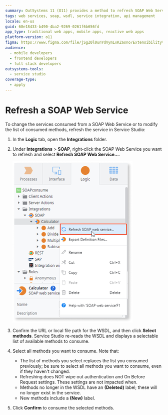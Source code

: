 ```yaml
---
summary: OutSystems 11 (O11) provides a method to refresh SOAP Web Services in Service Studio by updating the consumed methods and services.
tags: web services, soap, wsdl, service integration, api management
locale: en-us
guid: 68e18433-b490-4ba2-9269-0261f6b656fd
app_type: traditional web apps, mobile apps, reactive web apps
platform-version: o11
figma: https://www.figma.com/file/jSgZ0l0unYdVymLxKZasno/Extensibility%20and%20Integration?node-id=418:14
audience:
  - mobile developers
  - frontend developers
  - full stack developers
outsystems-tools:
  - service studio
coverage-type:
  - apply
---
```


# Refresh a SOAP Web Service

To change the services consumed  from a SOAP Web Service or to modify the list of consumed methods, refresh the service in Service Studio:

1. In the **Logic** tab, open the **Integrations** folder.

1. Under **Integrations** > **SOAP**, right-click the SOAP Web Service you want to refresh and select **Refresh SOAP Web Service...**.

    ![Context menu in Service Studio showing the option to refresh a SOAP Web Service](images/soap-refresh-menu-ss.png "Refresh SOAP Web Service Menu Option")

1. Confirm the URL or local file path for the WSDL, and then click **Select methods**. Service Studio re-reads the WSDL and displays a selectable list of available methods to consume.

1. Select all methods you want to consume. Note that:

    * The list of methods you select replaces the list you consumed previously; be sure to select all methods you want to consume, even if they haven't changed. 
    * Refreshing does NOT wipe out authentication and On Before Request settings. These settings are not impacted when.
    * Methods no longer in the WSDL have an **(Deleted)** label; these will no longer exist in the service.  
    * New methods include a **(New)** label. 

1. Click **Confirm** to consume the selected methods.

